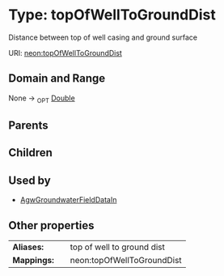 
# Type: topOfWellToGroundDist


Distance between top of well casing and ground surface

URI: [neon:topOfWellToGroundDist](https://data.neonscience.org/topOfWellToGroundDist)


## Domain and Range

None ->  <sub>OPT</sub> [Double](types/Double.md)

## Parents


## Children


## Used by

 * [AgwGroundwaterFieldDataIn](AgwGroundwaterFieldDataIn.md)

## Other properties

|  |  |  |
| --- | --- | --- |
| **Aliases:** | | top of well to ground dist |
| **Mappings:** | | neon:topOfWellToGroundDist |

